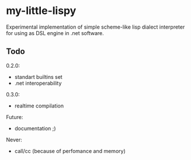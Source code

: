 my-little-lispy
===============

Experimental implementation of simple scheme-like lisp dialect interpreter for using as DSL engine in .net software.

Todo
-----

0.2.0:
- standart builtins set
- .net interoperability

0.3.0:
- realtime compilation

Future:
- documentation ;)

Never:
- call/cc (because of perfomance and memory)

